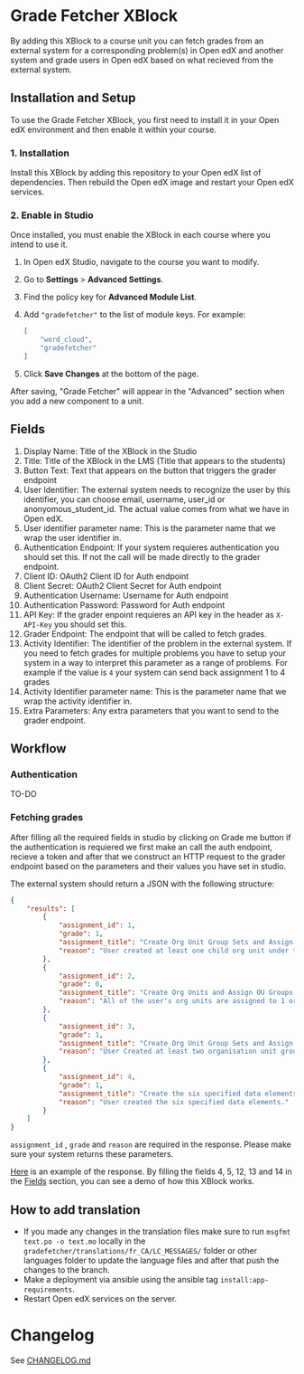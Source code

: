 # Grade Fetcher XBlock

By adding this XBlock to a course unit you can fetch grades from an external system for a corresponding problem(s) in Open edX and another system and grade users in Open edX based on what recieved from the external system.

## Installation and Setup

To use the Grade Fetcher XBlock, you first need to install it in your Open edX environment and then enable it within your course.

### 1. Installation

Install this XBlock by adding this repository to your Open edX list of dependencies. Then rebuild the Open edX image and restart your Open edX services.

### 2. Enable in Studio

Once installed, you must enable the XBlock in each course where you intend to use it.

1.  In Open edX Studio, navigate to the course you want to modify.
2.  Go to **Settings** > **Advanced Settings**.
3.  Find the policy key for **Advanced Module List**.
4.  Add `"gradefetcher"` to the list of module keys. For example:

    ```json
    [
        "word_cloud",
        "gradefetcher"
    ]
    ```

5.  Click **Save Changes** at the bottom of the page.

After saving, "Grade Fetcher" will appear in the "Advanced" section when you add a new component to a unit.

## Fields
1. Display Name: Title of the XBlock in the Studio
2. Title: Title of the XBlock in the LMS (Title that appears to the students)
3. Button Text: Text that appears on the button that triggers the grader endpoint
4. User Identifier: The external system needs to recognize the user by this identifier, you can choose email, username, user_id or anonyomous_student_id. The actual value comes from what we have in Open edX.
5. User identifier parameter name: This is the parameter name that we wrap the user identifier in.
6. Authentication Endpoint: If your system requieres authentication you should set this. If not the call will be made directly to the grader endpoint.
7. Client ID: OAuth2 Client ID for Auth endpoint
8. Client Secret: OAuth2 Client Secret for Auth endpoint
9. Authentication Username: Username for Auth endpoint
10. Authentication Password: Password for Auth endpoint
11. API Key: If the grader enpoint requieres an API key in the header as `X-API-Key` you should set this.
12. Grader Endpoint: The endpoint that will be called to fetch grades.
13. Activity Identifier: The identifier of the problem in the external system. If you need to fetch grades for multiple problems you have to setup your system in a way to interpret this parameter as a range of problems. For example if the value is `4` your system can send back assignment 1 to 4 grades
14. Activity Identifier parameter name: This is the parameter name that we wrap the activity identifier in.
15. Extra Parameters: Any extra parameters that you want to send to the grader endpoint.

## Workflow

### Authentication
TO-DO

### Fetching grades

After filling all the required fields in studio by clicking on Grade me button if the authentication is requiered we first make an call the auth endpoint, recieve a token and after that we construct an HTTP request to the grader endpoint based on the parameters and their values you have set in studio.

The external system should return a JSON with the following structure:

```json
{
    "results": [
        {
            "assignment_id": 1,
            "grade": 1,
            "assignment_title": "Create Org Unit Group Sets and Assign OU Groups to them.",
            "reason": "User created at least one child org unit under their root."
        },
        {
            "assignment_id": 2,
            "grade": 0,
            "assignment_title": "Create Org Units and Assign OU Groups to them.",
            "reason": "All of the user's org units are assigned to 1 or more of their org unit groups."
        },
        {
            "assignment_id": 3,
            "grade": 1,
            "assignment_title": "Create Org Unit Group Sets and Assign OU Groups to them.",
            "reason": "User Created at least two organisation unit group sets and they have 2 or more (>= 2) Org Unit Groups Assigned."
        },
        {
            "assignment_id": 4,
            "grade": 1,
            "assignment_title": "Create the six specified data elements.",
            "reason": "User created the six specified data elements."
        }
    ]
}
```

`assignment_id` , `grade` and `reason` are required in the response. Please make sure your system returns these parameters.

[Here](https://48oj7cnxk4.execute-api.us-east-1.amazonaws.com/default/external-grading-system?unit_id=4) is an example of the response. By filling the fields 4, 5, 12, 13 and 14 in the [Fields](#Fields) section, you can see a demo of how this XBlock works.


## How to add translation

- If you made any changes in the translation files make sure to run `msgfmt text.po -o text.mo` locally in the `gradefetcher/translations/fr_CA/LC_MESSAGES/` folder or other languages folder to update the language files and after that push the changes to the branch.
- Make a deployment via ansible using the ansible tag `install:app-requirements`.
- Restart Open edX services on the server.

# Changelog

See [CHANGELOG.md](CHANGELOG.md)
